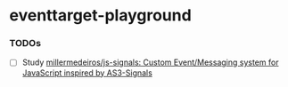 eventtarget-playground
======================
### TODOs
- [ ] Study [millermedeiros/js-signals: Custom Event/Messaging system for JavaScript inspired by AS3-Signals](https://github.com/millermedeiros/js-signals)
